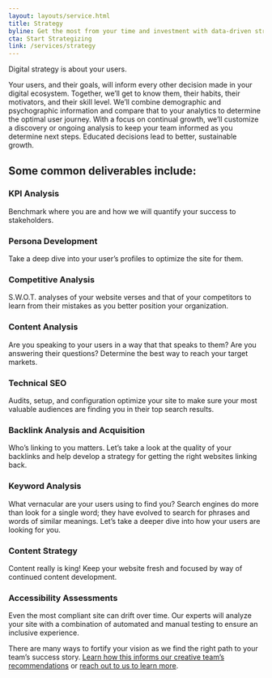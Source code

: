 ```yaml
---
layout: layouts/service.html
title: Strategy
byline: Get the most from your time and investment with data-driven strategy.
cta: Start Strategizing
link: /services/strategy
---
```

<p>Digital strategy is about your users.</p>

<p>Your users, and their goals, will inform every other decision made in your digital ecosystem. Together, we’ll get to know them, their habits, their motivators, and their skill level. We’ll combine demographic and psychographic information and compare that to your analytics to determine the optimal user journey. With a focus on continual growth, we’ll customize a discovery or ongoing analysis to keep your team informed as you determine next steps. Educated decisions lead to better, sustainable growth.</p>

<h2>Some common deliverables include:</h2>
<div class="row">
  <div class="col-sm-4">
    <h3>KPI Analysis</h3>
  </div>
  <div class="col-sm-8">
    <p>Benchmark where you are and how we will quantify your success to stakeholders.</p>
  </div>
</div>
<div class="row">
  <div class="col-sm-4">
    <h3>Persona Development</h3>
  </div>
  <div class="col-sm-8">
    <p>Take a deep dive into your user’s profiles to optimize the site for them.</p>
  </div>
</div>
<div class="row">
  <div class="col-sm-4">
    <h3>Competitive Analysis</h3>
  </div>
  <div class="col-sm-8">
    <p>S.W.O.T. analyses of your website verses and that of your competitors to learn from their mistakes as you better position your organization.</p>
  </div>
</div>
<div class="row">
  <div class="col-sm-4">
    <h3>Content Analysis</h3>
  </div>
  <div class="col-sm-8">
    <p>Are you speaking to your users in a way that that speaks to them? Are you answering their questions? Determine the best way to reach your target markets. </p>
  </div>
</div>
<div class="row">
  <div class="col-sm-4">
    <h3>Technical SEO</h3>
  </div>
  <div class="col-sm-8">
    <p>Audits, setup, and configuration optimize your site to make sure your most valuable audiences are finding you in their top search results. </p>
  </div>
</div>
<div class="row">
  <div class="col-sm-4">
    <h3>Backlink Analysis and Acquisition</h3>
  </div>
  <div class="col-sm-8">
    <p>Who’s linking to you matters. Let’s take a look at the quality of your backlinks and help develop a strategy for getting the right websites linking back.</p>
  </div>
</div>
<div class="row">
  <div class="col-sm-4">
    <h3>Keyword Analysis</h3>
  </div>
  <div class="col-sm-8">
    <p>What vernacular are your users using to find you? Search engines do more than look for a single word; they have evolved to search for phrases and words of similar meanings. Let’s take a deeper dive into how your users are looking for you.</p>
  </div>
</div>
<div class="row">
  <div class="col-sm-4">
    <h3>Content Strategy</h3>
  </div>
  <div class="col-sm-8">
    <p>Content really is king! Keep your website fresh and focused by way of continued content development.</p>
  </div>
</div>
<div class="row">
  <div class="col-sm-4">
    <h3>Accessibility Assessments</h3>
  </div>
  <div class="col-sm-8">
    <p>Even the most compliant site can drift over time. Our experts will analyze your site with a combination of automated and manual testing to ensure an inclusive experience.</p>
  </div>
</div>

<p>There are many ways to fortify your vision as we find the right path to your team’s success story. <a href="../services/creative">Learn how this informs our creative team’s recommendations</a> or <a href="../contact">reach out to us to learn more</a>.</p>


